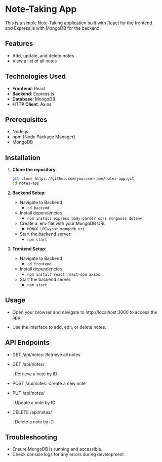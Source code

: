 # Note-Taking App

This is a simple Note-Taking application built with React for the frontend and Express.js with MongoDB for the backend.

## Features

- Add, update, and delete notes
- View a list of all notes

## Technologies Used

- **Frontend**: React
- **Backend**: Express.js
- **Database**: MongoDB
- **HTTP Client**: Axios

## Prerequisites

- Node.js
- npm (Node Package Manager)
- MongoDB

## Installation

1) **Clone the repository**:
   ```bash
   git clone https://github.com/yourusername/notes-app.git
   cd notes-app

2) **Backend Setup**:
    - Navigate to Backend 
        - ```cd backend```
    - Install dependencies
        - ```npm install express body-parser cors mongoose dotenv```
    - Create a .env file with your MongoDB URL    
        - ```MONGO_URI=your_mongodb_uri```
    - Start the backend server:    
        - ```npm start```

3) **Frontend Setup**:
    - Navigate to Backend 
        - ```cd frontend```
    - Install dependencies
        - ```npm install react react-dom axios```
    - Start the backend server:    
        - ```npm start```

## Usage
- Open your browser and navigate to http://localhost:3000 to access the app.

- Use the interface to add, edit, or delete notes.

## API Endpoints
- GET /api/notes: Retrieve all notes

- GET /api/notes/

    : Retrieve a note by ID

- POST /api/notes: Create a new note

- PUT /api/notes/

    : Update a note by ID

- DELETE /api/notes/

    : Delete a note by ID

## Troubleshooting
- Ensure MongoDB is running and accessible.
- Check console logs for any errors during development.